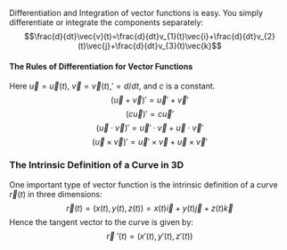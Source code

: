 Differentiation and Integration of vector functions is easy. You simply differentiate or integrate the components separately:
$$\frac{d}{dt}\vec{v}(t)=\frac{d}{dt}v_{1}(t)\vec{i}+\frac{d}{dt}v_{2}(t)\vec{j}+\frac{d}{dt}v_{3}(t)\vec{k}$$
#### The Rules of Differentiation for Vector Functions
Here $\vec{u}=\vec{u}(t)$, $\vec{v}=\vec{v}(t)$,$'=d/dt$, and $c$ is a constant.
$$(\vec{u}+\vec{v})'=\vec{u}'+\vec{v}'$$
$$(c\vec{u})'=c\vec{u}'$$
$$(\vec{u}\cdot\vec{v})'=\vec{u}'\cdot\vec{v}+\vec{u}\cdot\vec{v}'$$
$$(\vec{u}\times\vec{v})'= \vec{u}'\times\vec{v}+\vec{u}\times\vec{v}'$$
### The Intrinsic Definition of a Curve in 3D
One important type of vector function is the intrinsic definition of a curve $\vec{r}(t)$ in three dimensions:
$$\vec{r}(t)=(x(t),y(t),z(t))=x(t)\vec{i}+y(t)\vec{j}+z(t)\vec{k}$$
Hence the tangent vector to the curve is given by:
$$\vec{r}~'(t)=(x'(t),y'(t),z'(t))$$
